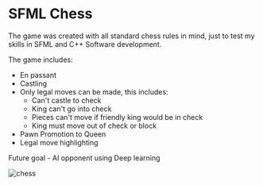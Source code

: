 # SFML Chess

The game was created with all standard chess rules in mind, just to test my skills in SFML and C++ Software development.

The game includes:
  - En passant
  - Castling
  - Only legal moves can be made, this includes:
    - Can't castle to check
    - King can't go into check
    - Pieces can't move if friendly king would be in check
    - King must move out of check or block
  - Pawn Promotion to Queen
  - Legal move highlighting
  
  
  Future goal - AI opponent using Deep learning
  

![chess](https://user-images.githubusercontent.com/115834230/195987665-581a6d32-7e5e-423e-86ab-a29a8722c127.png)
